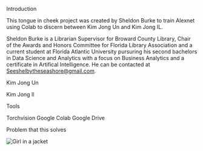 Introduction

This tongue in cheek project was created by Sheldon Burke to train Alexnet using Colab to discern between Kim Jong Un and Kim Jong IL.

Sheldon Burke is a Librarian Supervisor for Broward County Library, Chair of the Awards and Honors Committee for Florida Library Association and a current student at Florida Atlantic University pursuring his second bachelors in Data Science and Analytics with a focus on Business Analytics and a certificate in Artifical Intelligence. He can be contacted at Seeshelbytheseashore@gmail.com. 

Kim Jong Un

Kim Jong Il

Tools

Torchvision
Google Colab 
Google Drive

Problem that this solves



<img src="https://user-images.githubusercontent.com/122634321/230178845-42797003-27d1-4809-bfb7-dda71ea46396.png)](https://cdn.vox-cdn.com/thumbor/eL-o-JJl3eJ9WP5M1E1vQZl-P3U=/0x0:900x500/1820x1213/filters:focal(378x237:522x381):format(webp)/cdn.vox-cdn.com/uploads/chorus_image/image/58251699/Latest_Propaganda_1.0.png" alt="Girl in a jacket" >
